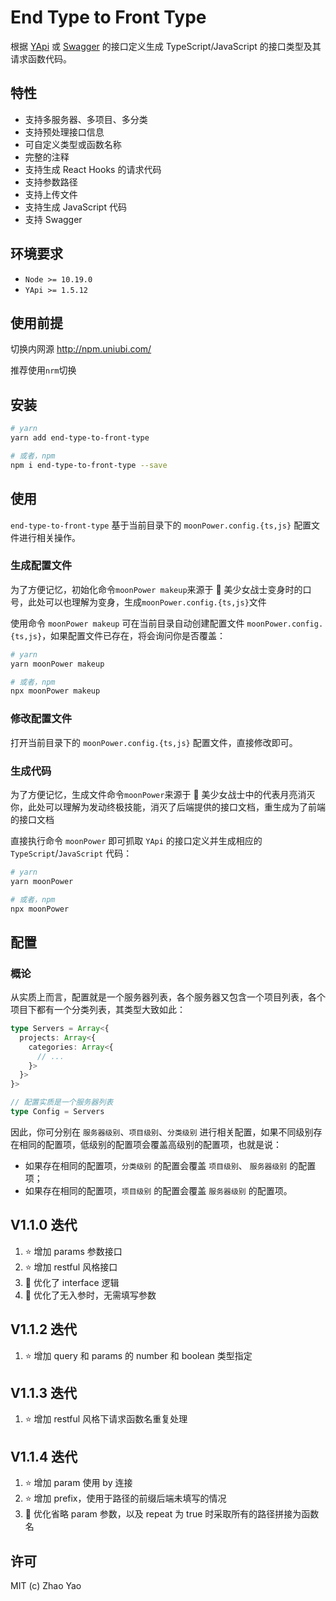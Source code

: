 # End Type to Front Type

根据 [YApi](https://github.com/YMFE/yapi) 或 [Swagger](https://swagger.io/) 的接口定义生成 TypeScript/JavaScript 的接口类型及其请求函数代码。

## 特性

- 支持多服务器、多项目、多分类
- 支持预处理接口信息
- 可自定义类型或函数名称
- 完整的注释
- 支持生成 React Hooks 的请求代码
- 支持参数路径
- 支持上传文件
- 支持生成 JavaScript 代码
- 支持 Swagger

## 环境要求

- `Node >= 10.19.0`
- `YApi >= 1.5.12`

## 使用前提

切换内网源 http://npm.uniubi.com/

推荐使用`nrm`切换

## 安装

```bash
# yarn
yarn add end-type-to-front-type

# 或者，npm
npm i end-type-to-front-type --save
```

## 使用

`end-type-to-front-type` 基于当前目录下的 `moonPower.config.{ts,js}` 配置文件进行相关操作。

### 生成配置文件

为了方便记忆，初始化命令`moonPower makeup`来源于 :girl: 美少女战士变身时的口号，此处可以也理解为变身，生成`moonPower.config.{ts,js}`文件

使用命令 `moonPower makeup` 可在当前目录自动创建配置文件 `moonPower.config.{ts,js}`，如果配置文件已存在，将会询问你是否覆盖：

```bash
# yarn
yarn moonPower makeup

# 或者，npm
npx moonPower makeup
```

### 修改配置文件

打开当前目录下的 `moonPower.config.{ts,js}` 配置文件，直接修改即可。

### 生成代码

为了方便记忆，生成文件命令`moonPower`来源于 :girl: 美少女战士中的代表月亮消灭你，此处可以理解为发动终极技能，消灭了后端提供的接口文档，重生成为了前端的接口文档

直接执行命令 `moonPower` 即可抓取 `YApi` 的接口定义并生成相应的 `TypeScript`/`JavaScript` 代码：

```bash
# yarn
yarn moonPower

# 或者，npm
npx moonPower
```

## 配置

### 概论

从实质上而言，配置就是一个服务器列表，各个服务器又包含一个项目列表，各个项目下都有一个分类列表，其类型大致如此：

```ts
type Servers = Array<{
  projects: Array<{
    categories: Array<{
      // ...
    }>
  }>
}>

// 配置实质是一个服务器列表
type Config = Servers
```

因此，你可分别在 `服务器级别`、`项目级别`、`分类级别` 进行相关配置，如果不同级别存在相同的配置项，低级别的配置项会覆盖高级别的配置项，也就是说：

- 如果存在相同的配置项，`分类级别` 的配置会覆盖 `项目级别`、 `服务器级别` 的配置项；
- 如果存在相同的配置项，`项目级别` 的配置会覆盖 `服务器级别` 的配置项。

## V1.1.0 迭代

1. ⭐ 增加 params 参数接口
2. ⭐ 增加 restful 风格接口
3. 🌟 优化了 interface 逻辑
4. 🌟 优化了无入参时，无需填写参数

## V1.1.2 迭代

1. ⭐ 增加 query 和 params 的 number 和 boolean 类型指定

## V1.1.3 迭代

1. ⭐ 增加 restful 风格下请求函数名重复处理

## V1.1.4 迭代

1. ⭐ 增加 param 使用 by 连接
2. ⭐ 增加 prefix，使用于路径的前缀后端未填写的情况
3. 🌟 优化省略 param 参数，以及 repeat 为 true 时采取所有的路径拼接为函数名

## 许可

MIT (c) Zhao Yao
